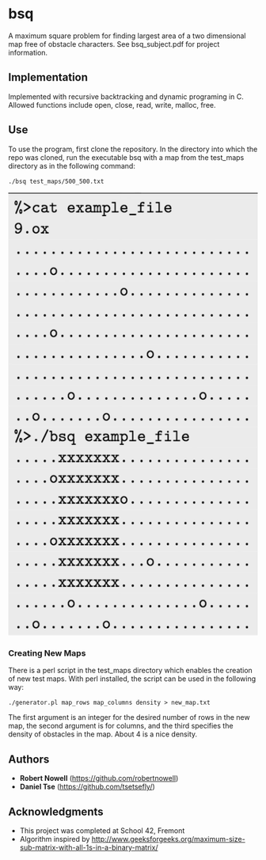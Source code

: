# bsq
A maximum square problem for finding largest area of a two dimensional map free of obstacle characters.
See bsq_subject.pdf for project information.

## Implementation

Implemented with recursive backtracking and dynamic programing in C. Allowed functions include open, close, read, write, malloc, free.

## Use

To use the program, first clone the repository. In the directory into which the repo was cloned, run the executable bsq with a map from the test_maps directory as in the following command:
```
./bsq test_maps/500_500.txt
```
![alt text](https://github.com/robertnowell/bsq/blob/master/Screen%20Shot%202017-01-19%20at%2012.44.21%20PM.png "Usage")  

### Creating New Maps
  
There is a perl script in the test_maps directory which enables the creation of new test maps. With perl installed, the script can be used in the following way:
```
./generator.pl map_rows map_columns density > new_map.txt
```
The first argument is an integer for the desired number of rows in the new map, the second argument is for columns, and the third specifies the density of obstacles in the map. About 4 is a nice density.  


## Authors

* **Robert Nowell** (https://github.com/robertnowell)
* **Daniel Tse** (https://github.com/tsetsefly/)

## Acknowledgments

* This project was completed at School 42, Fremont
* Algorithm inspired by http://www.geeksforgeeks.org/maximum-size-sub-matrix-with-all-1s-in-a-binary-matrix/
